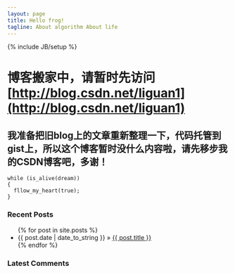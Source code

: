 ```yaml
---
layout: page
title: Hello frog!
tagline: About algorithm About life
---
```

{% include JB/setup %}

# 博客搬家中，请暂时先访问[http://blog.csdn.net/liguan1](http://blog.csdn.net/liguan1)
## 我准备把旧blog上的文章重新整理一下，代码托管到gist上，所以这个博客暂时没什么内容啦，请先移步我的CSDN博客吧，多谢！

    while (is_alive(dream))
    {
      fllow_my_heart(true);
    }
  
<section>
   <h3>Recent Posts</h3>
   <ul class="post">
  {% for post in site.posts %}
    <li><span>{{ post.date | date_to_string }}</span> &raquo; <a href="{{ BASE_PATH }}{{ post.url }}">{{ post.title }}</a></li>
  {% endfor %}
   </ul>
</section>

<section>
   <h3>Latest Comments</h3>
   <ul class="ds-recent-comments" data-num-items="10" data-show-avatars="1" data-show-time="1" data-show-title="1" data-show-admin="1" data-excerpt-length="18"></ul>
</section>
